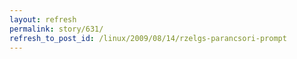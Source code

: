 ```yaml
---
layout: refresh
permalink: story/631/
refresh_to_post_id: /linux/2009/08/14/rzelgs-parancsori-prompt
---
```

